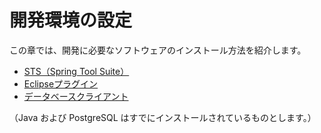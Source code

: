 # 開発環境の設定

この章では、開発に必要なソフトウェアのインストール方法を紹介します。

* [STS（Spring Tool Suite）](01-settings/install-sts.md)
* [Eclipseプラグイン](01-settings/eclipse-plugins.md)
* [データベースクライアント](01-settings/database-client.md)

（Java および PostgreSQL はすでにインストールされているものとします。）
